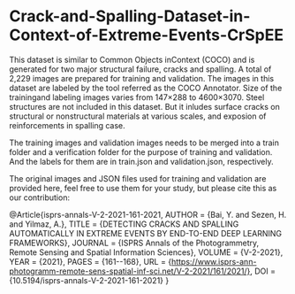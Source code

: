 # Crack-and-Spalling-Dataset-in-Context-of-Extreme-Events-CrSpEE
This dataset is  similar  to  Common  Objects  inContext (COCO) and is generated for two major structural failure, cracks and spalling. A total of 2,229 images are prepared for training and validation. The images in this dataset are labeled by the tool referred as the COCO Annotator. Size of the trainingand labeling images varies from 147×288 to 4600×3070. Steel structures are not included in this dataset. But it inludes surface cracks on structural or nonstructural materials at various scales, and exposion of reinforcements in spalling case. 

The training images and validation images needs to be merged into a train folder and a verification folder for the purpose of training and validation. And the labels for them are in train.json and validation.json, respectively. 

The original images and JSON files used for training and validation are provided here, feel free to use them for your study, but please cite this as our contribution:

@Article{isprs-annals-V-2-2021-161-2021,
AUTHOR = {Bai, Y. and Sezen, H. and Yilmaz, A.},
TITLE = {DETECTING CRACKS AND SPALLING AUTOMATICALLY IN EXTREME EVENTS BY END-TO-END DEEP LEARNING FRAMEWORKS},
JOURNAL = {ISPRS Annals of the Photogrammetry, Remote Sensing and Spatial Information Sciences},
VOLUME = {V-2-2021},
YEAR = {2021},
PAGES = {161--168},
URL = {https://www.isprs-ann-photogramm-remote-sens-spatial-inf-sci.net/V-2-2021/161/2021/},
DOI = {10.5194/isprs-annals-V-2-2021-161-2021}
}
